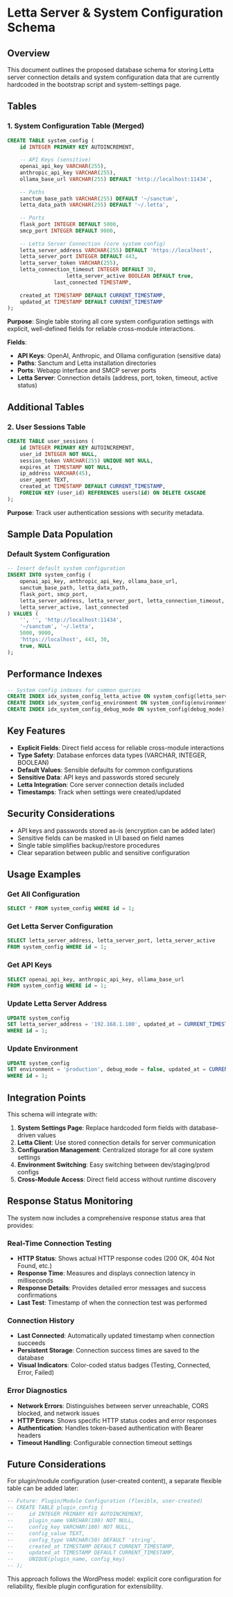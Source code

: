# Letta Server & System Configuration Schema

## Overview
This document outlines the proposed database schema for storing Letta server connection details and system configuration data that are currently hardcoded in the bootstrap script and system-settings page.

## Tables

### 1. System Configuration Table (Merged)
```sql
CREATE TABLE system_config (
    id INTEGER PRIMARY KEY AUTOINCREMENT,
    
    -- API Keys (sensitive)
    openai_api_key VARCHAR(255),
    anthropic_api_key VARCHAR(255),
    ollama_base_url VARCHAR(255) DEFAULT 'http://localhost:11434',
    
    -- Paths
    sanctum_base_path VARCHAR(255) DEFAULT '~/sanctum',
    letta_data_path VARCHAR(255) DEFAULT '~/.letta',
    
    -- Ports
    flask_port INTEGER DEFAULT 5000,
    smcp_port INTEGER DEFAULT 9000,
    
    -- Letta Server Connection (core system config)
    letta_server_address VARCHAR(255) DEFAULT 'https://localhost',
    letta_server_port INTEGER DEFAULT 443,
    letta_server_token VARCHAR(255),
    letta_connection_timeout INTEGER DEFAULT 30,
                   letta_server_active BOOLEAN DEFAULT true,
               last_connected TIMESTAMP,
    
    created_at TIMESTAMP DEFAULT CURRENT_TIMESTAMP,
    updated_at TIMESTAMP DEFAULT CURRENT_TIMESTAMP
);
```

**Purpose**: Single table storing all core system configuration settings with explicit, well-defined fields for reliable cross-module interactions.

**Fields**:
- **API Keys**: OpenAI, Anthropic, and Ollama configuration (sensitive data)
- **Paths**: Sanctum and Letta installation directories
- **Ports**: Webapp interface and SMCP server ports
- **Letta Server**: Connection details (address, port, token, timeout, active status)

## Additional Tables

### 2. User Sessions Table
```sql
CREATE TABLE user_sessions (
    id INTEGER PRIMARY KEY AUTOINCREMENT,
    user_id INTEGER NOT NULL,
    session_token VARCHAR(255) UNIQUE NOT NULL,
    expires_at TIMESTAMP NOT NULL,
    ip_address VARCHAR(45),
    user_agent TEXT,
    created_at TIMESTAMP DEFAULT CURRENT_TIMESTAMP,
    FOREIGN KEY (user_id) REFERENCES users(id) ON DELETE CASCADE
);
```

**Purpose**: Track user authentication sessions with security metadata.

## Sample Data Population

### Default System Configuration
```sql
-- Insert default system configuration
INSERT INTO system_config (
    openai_api_key, anthropic_api_key, ollama_base_url,
    sanctum_base_path, letta_data_path,
    flask_port, smcp_port,
    letta_server_address, letta_server_port, letta_connection_timeout,
    letta_server_active, last_connected
) VALUES (
    '', '', 'http://localhost:11434',
    '~/sanctum', '~/.letta',
    5000, 9000,
    'https://localhost', 443, 30,
    true, NULL
);
```

## Performance Indexes

```sql
-- System config indexes for common queries
CREATE INDEX idx_system_config_letta_active ON system_config(letta_server_active);
CREATE INDEX idx_system_config_environment ON system_config(environment);
CREATE INDEX idx_system_config_debug_mode ON system_config(debug_mode);
```

## Key Features

- **Explicit Fields**: Direct field access for reliable cross-module interactions
- **Type Safety**: Database enforces data types (VARCHAR, INTEGER, BOOLEAN)
- **Default Values**: Sensible defaults for common configurations
- **Sensitive Data**: API keys and passwords stored securely
- **Letta Integration**: Core server connection details included
- **Timestamps**: Track when settings were created/updated

## Security Considerations

- API keys and passwords stored as-is (encryption can be added later)
- Sensitive fields can be masked in UI based on field names
- Single table simplifies backup/restore procedures
- Clear separation between public and sensitive configuration

## Usage Examples

### Get All Configuration
```sql
SELECT * FROM system_config WHERE id = 1;
```

### Get Letta Server Configuration
```sql
SELECT letta_server_address, letta_server_port, letta_server_active 
FROM system_config WHERE id = 1;
```

### Get API Keys
```sql
SELECT openai_api_key, anthropic_api_key, ollama_base_url 
FROM system_config WHERE id = 1;
```

### Update Letta Server Address
```sql
UPDATE system_config 
SET letta_server_address = '192.168.1.100', updated_at = CURRENT_TIMESTAMP 
WHERE id = 1;
```

### Update Environment
```sql
UPDATE system_config 
SET environment = 'production', debug_mode = false, updated_at = CURRENT_TIMESTAMP 
WHERE id = 1;
```

## Integration Points

This schema will integrate with:
1. **System Settings Page**: Replace hardcoded form fields with database-driven values
2. **Letta Client**: Use stored connection details for server communication
3. **Configuration Management**: Centralized storage for all core system settings
4. **Environment Switching**: Easy switching between dev/staging/prod configs
5. **Cross-Module Access**: Direct field access without runtime discovery

## Response Status Monitoring

The system now includes a comprehensive response status area that provides:

### Real-Time Connection Testing
- **HTTP Status**: Shows actual HTTP response codes (200 OK, 404 Not Found, etc.)
- **Response Time**: Measures and displays connection latency in milliseconds
- **Response Details**: Provides detailed error messages and success confirmations
- **Last Test**: Timestamp of when the connection test was performed

### Connection History
- **Last Connected**: Automatically updated timestamp when connection succeeds
- **Persistent Storage**: Connection success times are saved to the database
- **Visual Indicators**: Color-coded status badges (Testing, Connected, Error, Failed)

### Error Diagnostics
- **Network Errors**: Distinguishes between server unreachable, CORS blocked, and network issues
- **HTTP Errors**: Shows specific HTTP status codes and error responses
- **Authentication**: Handles token-based authentication with Bearer headers
- **Timeout Handling**: Configurable connection timeout settings

## Future Considerations

For plugin/module configuration (user-created content), a separate flexible table can be added later:
```sql
-- Future: Plugin/Module Configuration (flexible, user-created)
-- CREATE TABLE plugin_config (
--     id INTEGER PRIMARY KEY AUTOINCREMENT,
--     plugin_name VARCHAR(100) NOT NULL,
--     config_key VARCHAR(100) NOT NULL,
--     config_value TEXT,
--     config_type VARCHAR(50) DEFAULT 'string',
--     created_at TIMESTAMP DEFAULT CURRENT_TIMESTAMP,
--     updated_at TIMESTAMP DEFAULT CURRENT_TIMESTAMP,
--     UNIQUE(plugin_name, config_key)
-- );
```

This approach follows the WordPress model: explicit core configuration for reliability, flexible plugin configuration for extensibility.
